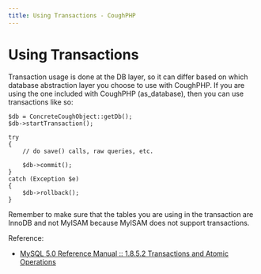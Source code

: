 ```yaml
---
title: Using Transactions - CoughPHP
---
```


Using Transactions
==================

Transaction usage is done at the DB layer, so it can differ based on which database abstraction layer you choose to use with CoughPHP.  If you are using the one included with CoughPHP (as_database), then you can use transactions like so:

	$db = ConcreteCoughObject::getDb();
	$db->startTransaction();
	
	try
	{
		// do save() calls, raw queries, etc.
		
		$db->commit();
	}
	catch (Exception $e)
	{
		$db->rollback();
	}

Remember to make sure that the tables you are using in the transaction are InnoDB and not MyISAM because MyISAM does not support transactions.

Reference:

* [MySQL 5.0 Reference Manual :: 1.8.5.2 Transactions and Atomic Operations](http://dev.mysql.com/doc/refman/5.0/en/ansi-diff-transactions.html)
